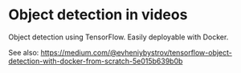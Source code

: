# Object detection in videos

Object detection using TensorFlow. Easily deployable with Docker.

See also: https://medium.com/@evheniybystrov/tensorflow-object-detection-with-docker-from-scratch-5e015b639b0b
